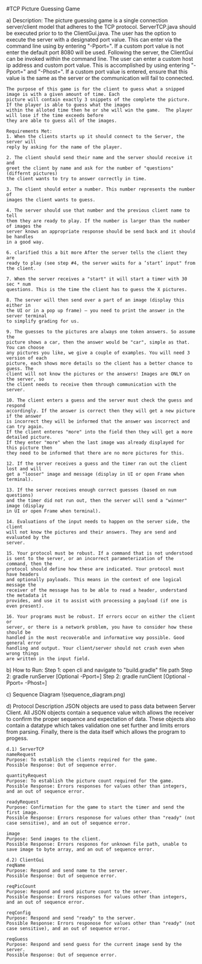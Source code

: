 #TCP Picture Guessing Game

a) Description:
	The picture guessing game is a single connection server/client model that adheres to the TCP protocol.
	ServerTCP.java should be executed prior to to the ClientGui.java.  The user has the option to execute 
	the server with a designated port value.  This can enter via the command line using by entering "-Pport=<Value>".
	If a custom port value is not enter the default port 8080 will be used.  Following the server, the ClientGui can be
	invoked within the command line.  The user can enter a custom host ip address and custom port value.  This 
	is accomplished by using entering "-Pport=<Value>" and "-Phost=<Value>".  If a custom port value is entered, ensure 
	that this value is the same as the server or the communication will fail to connected. 

	The purpose of this game is for the client to guess what a snipped image is with a given amount of time. Each 
	picture will contain exactly 3 snippets of the complete the picture. If the player is able to guess what the images
	within the alloted time then he or she will win the game.  The player will lose if the time exceeds before 
	they are able to guess all of the images.

	Requirements Met:
	1. When the clients starts up it should connect to the Server, the server will
	reply by asking for the name of the player.

	2. The client should send their name and the server should receive it and
	greet the client by name and ask for the number of "questions" (differnt pictures)
	the client wants to try to answer correctly in time.

	3. The client should enter a number. This number represents the number of
	images the client wants to guess.

	4. The server should use that number and the previous client name to tell
	them they are ready to play. If the number is larger than the number of images the
	server knows an appropriate response should be send back and it should be handles
	in a good way.

	6. clarified this a bit more After the server tells the client they are
	ready to play (see step #4, the server waits for a ’start’ input" from the client.

	7. When the server receives a "start" it will start a timer with 30 sec * num
	questions. This is the time the client has to guess the X pictures.

	8. The server will then send over a part of an image (display this either in
	the UI or in a pop up frame) – you need to print the answer in the server terminal
	to simplify grading for us.

	9. The guesses to the pictures are always one token answers. So assume the
	picture shows a car, then the answer would be "car", simple as that. You can choose
	any pictures you like, we give a couple of examples. You will need 3 version of each
	picture, each shows more details so the client has a better chance to guess. The
	client will not know the pictures or the answers! Images are ONLY on the server, so
	the client needs to receive them through communication with the server.

	10. The client enters a guess and the server must check the guess and respond
	accordingly. If the answer is correct then they will get a new picture if the answer
	is incorrect they will be informed that the answer was incorrect and can try again.
	If the client enteres "more" into the field then they will get a more detailed picture.
	If they enter "more" when the last image was already displayed for this picture then
	they need to be informed that there are no more pictures for this.

	12. If the server receives a guess and the timer ran out the client lost and will
	get a "looser" image and message (display in UI or open Frame when terminal).

	13. If the server receives enough correct guesses (based on num questions)
	and the timer did not run out, then the server will send a "winner" image (display
	in UI or open Frame when terminal).

	14. Evaluations of the input needs to happen on the server side, the client
	will not know the pictures and their answers. They are send and evaluated by the
	server.

	15. Your protocol must be robust. If a command that is not understood
	is sent to the server, or an incorrect parameterization of the command, then the
	protocol should define how these are indicated. Your protocol must have headers
	and optionally payloads. This means in the context of one logical message the
	receiver of the message has to be able to read a header, understand the metadata it
	provides, and use it to assist with processing a payload (if one is even present).

	16. Your programs must be robust. If errors occur on either the client or
	server, or there is a network problem, you have to consider how these should be
	handled in the most recoverable and informative way possible. Good general error
	handling and output. Your client/server should not crash even when wrong things
	are written in the input field.

b) How to Run:
	Step 1: open cli and navigate to "build.gradle" file path
	Step 2: gradle runServer [Optional -Pport=<custom port value>]
	Step 2: gradle runClient [Optional -Pport=<custom port value> -Phost=<custom ip address>]

c) Sequence Diagram
	!(sequence_diagram.png)

d) Protocol Description
	JSON objects are used to pass data between Server Client.  All JSON objects contain a sequence value witch allows the 
	receiver to confirm the proper sequence and expectation of data.  These objects also contain a datatype which takes validation
	one set further and limits errors from parsing.  Finally, there is the data itself which allows the program to progess.

	d.1) ServerTCP
	nameRequest
	Purpose: To establish the clients required for the game.
	Possible Response: Out of sequence error.

	quantityRequest
	Purpose: To establish the picture count required for the game.
	Possible Response: Errors responses for values other than integers, and an out of sequence error.

	readyRequest
	Purpose: Confirmation for the game to start the timer and send the first image.
	Possible Response: Errors responose for values other than "ready" (not case sensitive), and an out of sequence error.

	image
	Purpose: Send images to the client.
	Possible Response: Errors responos for unknown file path, unable to save image to byte array, and an out of sequence error.

	d.2) ClientGui
	reqName
	Purpose: Respond and send name to the server.
	Possible Response: Out of sequence error.

	reqPicCount
	Purpose: Respond and send picture count to the server.
	Possible Response: Errors responses for values other than integers, and an out of sequence error.

	reqConfig
	Purpose: Respond and send "ready" to the server.
	Possible Response: Errors responose for values other than "ready" (not case sensitive), and an out of sequence error.

	reqGuess
	Purpose: Respond and send guess for the current image send by the server.
	Possible Response: Out of sequence error.
